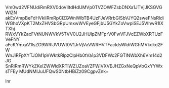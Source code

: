 Vm0wd2VFNUdiRmRXV0doVlltdHdUMVp0TVZOWFZsbDNXa1JTVjJKSGVGWlZN
akExVmpBeFdHVkliRmRpClZGWnlWbTB4UzFJeVRrbGlSbVJYQ2sweFNsRldi
WGhoVXpKT2MxZHVSbGRpUmxwWVEyeGFjbU5GYkZoVwpiSEJ5VlhwR1lXTXhj
RWxVYkZacFVtNUNWVkV5TVV0U2JHUlpZMFprV0FwVFJVcEZWbXRTUzFVeFNY
aFcKYmxaV1lsZG9WRlJVUWt0V1JrVjVaVWRHVTFacldsWldiWGhMVkdkd2FW
WnJiRFpXYTJOM1pVWktkRlpzClpHb0tVa1p3VDFWc2FGTlNWbXh6Vm14d2JG
SnRlRmRWYkZKelZWWldXRTlWZUZoaVZFWlVXVEJHZGxNeQpVbGxYYWxsTFEy
MUdNMlJuUFQwS0NtbHBiZz09CgpvZnk=

lnr